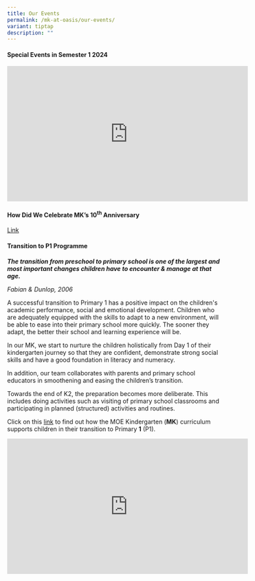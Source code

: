 ```yaml
---
title: Our Events
permalink: /mk-at-oasis/our-events/
variant: tiptap
description: ""
---
```

<h4>Special Events in Semester 1 2024</h4>
<div class="iframe-wrapper">
<iframe height="315" width="560" allowfullscreen="true" frameborder="0" src="https://www.youtube.com/embed/YYlLJigxHX4?si=azaBJpmj4u4NvsnG&amp;start=4"></iframe>
</div>
<h4>How Did We Celebrate MK’s 10<sup>th</sup> Anniversary</h4>
<p><a href="https://drive.google.com/file/d/1BeSyzh55reAAp9r4_CXfPiffHYOooX29/view?usp=sharing" rel="noopener nofollow" target="_blank">Link</a>
</p>
<h4>Transition to P1 Programme</h4>
<p><strong><em>The transition from preschool to primary school is one of the largest and most important changes children have to encounter &amp; manage at that age.</em></strong>
</p>
<p><em>Fabian &amp; Dunlop, 2006</em>
</p>
<p>A successful transition to Primary 1 has a positive impact on the children's
academic performance, social and emotional development. Children who are
adequately equipped with the skills to adapt to a new environment, will
be able to ease into their primary school more quickly. The sooner they
adapt, the better their school and learning experience will be.</p>
<p>In our MK, we start to nurture the children holistically from Day 1 of
their kindergarten journey so that they are confident, demonstrate strong
social skills and have a good foundation in literacy and numeracy.</p>
<p>In addition, our team collaborates with parents and primary school educators
in smoothening and easing the children’s transition.</p>
<p>Towards the end of K2, the preparation becomes more deliberate. This includes
doing activities such as visiting of primary school classrooms and participating
in planned (structured) activities and routines.</p>
<p>Click on this <a href="https://www.moe.gov.sg/-/media/files/mk/first-flight-12.pdf" rel="noopener noreferrer nofollow" target="_blank">link</a> to
find out how the MOE Kindergarten (<strong>MK</strong>) curriculum supports
children in their transition to Primary&nbsp;<strong>1</strong>&nbsp;(P1).</p>
<div class="iframe-wrapper">
<iframe height="315" width="560" allowfullscreen="true" frameborder="0" src="https://www.youtube.com/embed/zE7ahQxBfxQ?si=uafHnGf1z6nyYbXh"></iframe>
</div>
<p></p>